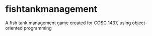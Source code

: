 # fishtankmanagement
A fish tank management game created for COSC 1437, using object-oriented programming
